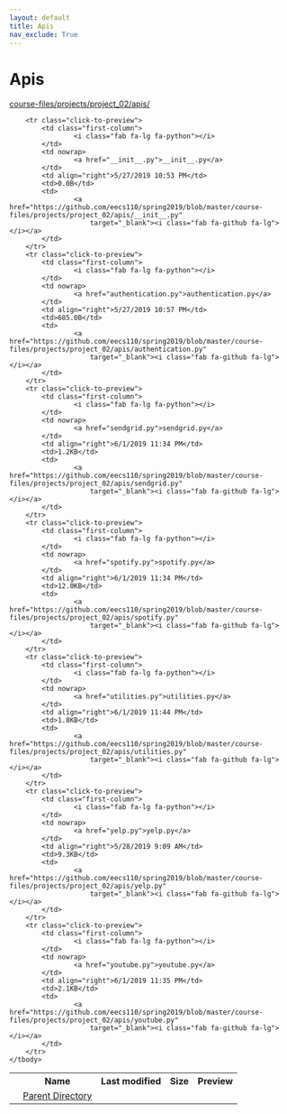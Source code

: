 ```yaml
---
layout: default
title: Apis
nav_exclude: True
---
```


# Apis

[course-files/projects/project_02/apis/](.)

<table class="tbl-files">
    <tbody>
        <tr>
            <th valign="top"></th>
            <th>Name</th>
            <th>Last modified</th>
            <th>Size</th>
            <th>Preview</th>
        </tr>
        <tr>
            <td valign="top">
                <i class="fa fa-folder-open"></i>
            </td>
            <td><a href="../">Parent Directory</a></td>
            <td>&nbsp;</td>
            <td>&nbsp;</td>
            <td>&nbsp;</td>
        </tr>

        <tr class="click-to-preview">
            <td class="first-column">
                    <i class="fab fa-lg fa-python"></i>
            </td>
            <td nowrap>
                    <a href="__init__.py">__init__.py</a>
            </td>
            <td align="right">5/27/2019 10:53 PM</td>
            <td>0.0B</td>
            <td>
                    <a href="https://github.com/eecs110/spring2019/blob/master/course-files/projects/project_02/apis/__init__.py"
                        target="_blank"><i class="fab fa-github fa-lg"></i></a>
            </td>
        </tr>
        <tr class="click-to-preview">
            <td class="first-column">
                    <i class="fab fa-lg fa-python"></i>
            </td>
            <td nowrap>
                    <a href="authentication.py">authentication.py</a>
            </td>
            <td align="right">5/27/2019 10:57 PM</td>
            <td>685.0B</td>
            <td>
                    <a href="https://github.com/eecs110/spring2019/blob/master/course-files/projects/project_02/apis/authentication.py"
                        target="_blank"><i class="fab fa-github fa-lg"></i></a>
            </td>
        </tr>
        <tr class="click-to-preview">
            <td class="first-column">
                    <i class="fab fa-lg fa-python"></i>
            </td>
            <td nowrap>
                    <a href="sendgrid.py">sendgrid.py</a>
            </td>
            <td align="right">6/1/2019 11:34 PM</td>
            <td>1.2KB</td>
            <td>
                    <a href="https://github.com/eecs110/spring2019/blob/master/course-files/projects/project_02/apis/sendgrid.py"
                        target="_blank"><i class="fab fa-github fa-lg"></i></a>
            </td>
        </tr>
        <tr class="click-to-preview">
            <td class="first-column">
                    <i class="fab fa-lg fa-python"></i>
            </td>
            <td nowrap>
                    <a href="spotify.py">spotify.py</a>
            </td>
            <td align="right">6/1/2019 11:34 PM</td>
            <td>12.0KB</td>
            <td>
                    <a href="https://github.com/eecs110/spring2019/blob/master/course-files/projects/project_02/apis/spotify.py"
                        target="_blank"><i class="fab fa-github fa-lg"></i></a>
            </td>
        </tr>
        <tr class="click-to-preview">
            <td class="first-column">
                    <i class="fab fa-lg fa-python"></i>
            </td>
            <td nowrap>
                    <a href="utilities.py">utilities.py</a>
            </td>
            <td align="right">6/1/2019 11:44 PM</td>
            <td>1.8KB</td>
            <td>
                    <a href="https://github.com/eecs110/spring2019/blob/master/course-files/projects/project_02/apis/utilities.py"
                        target="_blank"><i class="fab fa-github fa-lg"></i></a>
            </td>
        </tr>
        <tr class="click-to-preview">
            <td class="first-column">
                    <i class="fab fa-lg fa-python"></i>
            </td>
            <td nowrap>
                    <a href="yelp.py">yelp.py</a>
            </td>
            <td align="right">5/28/2019 9:09 AM</td>
            <td>9.3KB</td>
            <td>
                    <a href="https://github.com/eecs110/spring2019/blob/master/course-files/projects/project_02/apis/yelp.py"
                        target="_blank"><i class="fab fa-github fa-lg"></i></a>
            </td>
        </tr>
        <tr class="click-to-preview">
            <td class="first-column">
                    <i class="fab fa-lg fa-python"></i>
            </td>
            <td nowrap>
                    <a href="youtube.py">youtube.py</a>
            </td>
            <td align="right">6/1/2019 11:35 PM</td>
            <td>2.1KB</td>
            <td>
                    <a href="https://github.com/eecs110/spring2019/blob/master/course-files/projects/project_02/apis/youtube.py"
                        target="_blank"><i class="fab fa-github fa-lg"></i></a>
            </td>
        </tr>
    </tbody>
</table>


